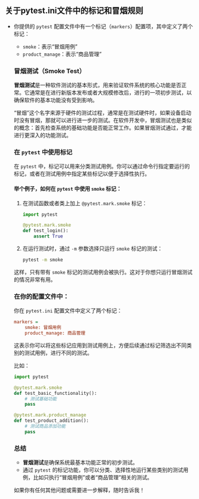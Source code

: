 



## 关于pytest.ini文件中的标记和冒烟规则

* 你提供的 `pytest` 配置文件中有一个标记（`markers`）配置项，其中定义了两个标记：

  - `smoke`：表示“冒烟用例”
  - `product_manage`：表示“商品管理”

  ### 冒烟测试（Smoke Test）

  **冒烟测试**是一种软件测试的基本形式，用来验证软件系统的核心功能是否正常。它通常是在进行新版本发布或者大规模修改后，进行的一项初步测试，以确保软件的基本功能没有受到影响。

  “冒烟”这个名字来源于硬件的测试过程，通常是在测试硬件时，如果设备启动时没有冒烟，那就可以进行进一步的测试。在软件开发中，冒烟测试也是类似的概念：首先检查系统的基础功能是否能正常工作。如果冒烟测试通过，才能进行更深入的功能测试。

  ### 在 `pytest` 中使用标记

  在 `pytest` 中，标记可以用来分类测试用例。你可以通过命令行指定要运行的标记，或者在测试用例中指定某些标记以便于选择性执行。

  #### 举个例子，如何在 `pytest` 中使用 `smoke` 标记：

  1. 在测试函数或者类上加上 `@pytest.mark.smoke` 标记：

     ```python
     import pytest
     
     @pytest.mark.smoke
     def test_login():
         assert True
     ```

  2. 在运行测试时，通过 `-m` 参数选择只运行 `smoke` 标记的测试：

     ```bash
     pytest -m smoke
     ```

  这样，只有带有 `smoke` 标记的测试用例会被执行。这对于你想只运行冒烟测试的情况非常有用。

  ### 在你的配置文件中：

  你在 `pytest.ini` 配置文件中定义了两个标记：

  ```ini
  markers =
      smoke: 冒烟用例
      product_manage: 商品管理
  ```

  这表示你可以将这些标记应用到测试用例上，方便后续通过标记筛选出不同类别的测试用例，进行不同的测试。

  比如：

  ```python
  import pytest
  
  @pytest.mark.smoke
  def test_basic_functionality():
      # 测试基础功能
      pass
  
  @pytest.mark.product_manage
  def test_product_addition():
      # 测试商品添加功能
      pass
  ```

  ### 总结

  - **冒烟测试**是确保系统最基本功能正常的初步测试。
  - 通过 `pytest` 的标记功能，你可以分类、选择性地运行某些类别的测试用例，比如只执行“冒烟用例”或者“商品管理”相关的测试。

  如果你有任何其他问题或需要进一步解释，随时告诉我！